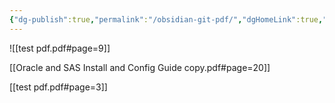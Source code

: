 ```yaml
---
{"dg-publish":true,"permalink":"/obsidian-git-pdf/","dgHomeLink":true,"dgPassFrontmatter":false}
---
```




![[test pdf.pdf#page=9]]

[[Oracle and SAS Install and Config Guide copy.pdf#page=20]]

[[test pdf.pdf#page=3]]


